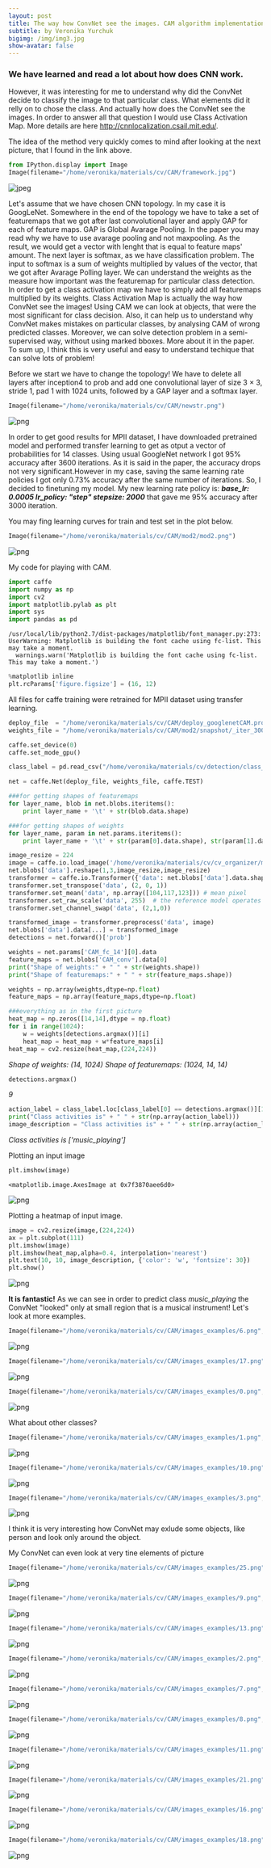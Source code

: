 ```yaml
---
layout: post
title: The way how ConvNet see the images. CAM algorithm implementation
subtitle: by Veronika Yurchuk
bigimg: /img/img3.jpg
show-avatar: false
---
```


### We have learned and read a lot about how does CNN work. 
However, it was interesting for me to understand why did the ConvNet decide to classify the image to that particular class. What elements did it relly on to chose the class. And actually how does the ConvNet see the images.
In order to answer all that question I would use Class Activation Map. More details are here <http://cnnlocalization.csail.mit.edu/>. 


The idea of the method very quickly comes to mind after looking at the next picture, that I found in the link above.


```python
from IPython.display import Image
Image(filename="/home/veronika/materials/cv/CAM/framework.jpg")
```




![jpeg](/img/output_2_0.jpeg)



Let's assume that we have chosen CNN topology. In my case it is GoogLeNet. Somewhere in the end of the topology we have to take a set of featuremaps that we got after last convolutional layer and apply GAP for each of feature maps. GAP is Global Avarage Pooling. In the paper you may read why we have to use avarage pooling and not maxpooling. As the result, we would get a vector with lenght that is equal to feature maps' amount. The next layer is softmax, as we have classification problem. The input to softmax is a sum of weights multiplied by values of the vector, that we got after Avarage Polling layer. We can understand the weights as the measure how important was the featuremap for particular class detection. In order to get a class activation map we have to simply add all featuremaps multiplied by its weights. Class Activation Map is actually the way how ConvNet see the images! Using CAM we can look at objects, that were the most significant for class decision. Also, it can help us to understand why ConvNet makes mistakes on particular classes, by analysing CAM of wrong predicted classes. 
Moreover, we can solve detection problem in a semi-supervised way, without using marked bboxes. More about it in the paper.
To sum up, I think this is very useful and easy to understand techique that can solve lots of problem!

Before we start we have to change the topology! We have to delete all layers after inception4 to prob and add one convolutional layer of size 3 × 3, stride 1, pad 1 with 1024 units, followed by a GAP layer and a softmax layer.


```python
Image(filename="/home/veronika/materials/cv/CAM/newstr.png")
```




![png](/img/output_5_0.png)



In order to get good results for MPII dataset, I have downloaded pretrained model and performed transfer learning to get as otput a vector of probabilities for 14 classes.
Using usual GoogleNet network I got 95% accuracy after 3600 iterations. As it is said in the paper, the accuracy drops not very significant.However in my case, saving the same learning rate policies I got only 0.73% accuracy after the same number of iterations. So, I decided to finetuning my model. My new learning rate policy is:
***base_lr: 0.0005
lr_policy: "step"
stepsize: 2000***
that gave me 95% accuracy after 3000 iteration.

You may fing learning curves for train and test set in the plot below.


```python
Image(filename="/home/veronika/materials/cv/CAM/mod2/mod2.png")
```




![png](/img/output_8_0.png)



My code for playing with CAM.


```python
import caffe
import numpy as np
import cv2
import matplotlib.pylab as plt
import sys
import pandas as pd
```

    /usr/local/lib/python2.7/dist-packages/matplotlib/font_manager.py:273: UserWarning: Matplotlib is building the font cache using fc-list. This may take a moment.
      warnings.warn('Matplotlib is building the font cache using fc-list. This may take a moment.')



```python
%matplotlib inline
plt.rcParams['figure.figsize'] = (16, 12)
```

All files for caffe training were retrained for MPII dataset using transfer learning.


```python
deploy_file  = "/home/veronika/materials/cv/CAM/deploy_googlenetCAM.prototxt"
weights_file = "/home/veronika/materials/cv/CAM/mod2/snapshot/_iter_3000.caffemodel"

caffe.set_device(0)
caffe.set_mode_gpu()
```


```python
class_label = pd.read_csv("/home/veronika/materials/cv/detection/class_labels.csv", sep = " ", header = None)

```


```python
net = caffe.Net(deploy_file, weights_file, caffe.TEST)
```


```python
###for getting shapes of featuremaps
for layer_name, blob in net.blobs.iteritems():
    print layer_name + '\t' + str(blob.data.shape)
```


```python
###for getting shapes of weights
for layer_name, param in net.params.iteritems():
    print layer_name + '\t' + str(param[0].data.shape), str(param[1].data.shape)
```


```python
image_resize = 224
image = caffe.io.load_image('/home/veronika/materials/cv/cv_organizer/mydata/test/034947412.jpg')
net.blobs['data'].reshape(1,3,image_resize,image_resize)
transformer = caffe.io.Transformer({'data': net.blobs['data'].data.shape})
transformer.set_transpose('data', (2, 0, 1))
transformer.set_mean('data', np.array([104,117,123])) # mean pixel
transformer.set_raw_scale('data', 255)  # the reference model operates on images in [0,255] range instead of [0,1]
transformer.set_channel_swap('data', (2,1,0))

transformed_image = transformer.preprocess('data', image)
net.blobs['data'].data[...] = transformed_image
detections = net.forward()['prob']
```


```python
weights = net.params['CAM_fc_14'][0].data
feature_maps = net.blobs['CAM_conv'].data[0]
print("Shape of weights:" + " " + str(weights.shape))
print("Shape of featuremaps:" + " " + str(feature_maps.shape))

weights = np.array(weights,dtype=np.float)
feature_maps = np.array(feature_maps,dtype=np.float)

###everything as in the first picture
heat_map = np.zeros([14,14],dtype = np.float)
for i in range(1024):
    w = weights[detections.argmax()][i]
    heat_map = heat_map + w*feature_maps[i]
heat_map = cv2.resize(heat_map,(224,224))
```

_Shape of weights: (14, 1024)_
_Shape of featuremaps: (1024, 14, 14)_



```python
detections.argmax()
```




_9_




```python
action_label = class_label.loc[class_label[0] == detections.argmax()][1]
print("Class activities is" + " " + str(np.array(action_label)))
image_description = "Class activities is" + " " + str(np.array(action_label))
```

_Class activities is ['music_playing']_


Plotting an input image


```python
plt.imshow(image)
```




    <matplotlib.image.AxesImage at 0x7f3870aee6d0>




![png](/img/output_23_1.png)


Plotting a heatmap of input image.


```python
image = cv2.resize(image,(224,224))
ax = plt.subplot(111)
plt.imshow(image)
plt.imshow(heat_map,alpha=0.4, interpolation='nearest')
plt.text(10, 10, image_description, {'color': 'w', 'fontsize': 30})
plt.show()
```


![png](/img/output_25_0.png)


**It is fantastic!** As we can see in order to predict class *music_playing* the ConvNet "looked" only at small region that is a musical instrument!
Let's look at more examples.


```python
Image(filename="/home/veronika/materials/cv/CAM/images_examples/6.png", width=420)
```




![png](/img/output_27_0.png)




```python
Image(filename="/home/veronika/materials/cv/CAM/images_examples/17.png", width=420)
```




![png](/img/output_28_0.png)




```python
Image(filename="/home/veronika/materials/cv/CAM/images_examples/0.png", width=420)
```




![png](/img/output_29_0.png)



What about other classes?


```python
Image(filename="/home/veronika/materials/cv/CAM/images_examples/1.png", width=420)

```




![png](/img/output_31_0.png)




```python
Image(filename="/home/veronika/materials/cv/CAM/images_examples/10.png", width=420)
```




![png](/img/output_32_0.png)




```python
Image(filename="/home/veronika/materials/cv/CAM/images_examples/3.png", width=420)
```




![png](/img/output_33_0.png)



I think it is very interesting how ConvNet may exlude some objects, like person and look only around the object.

My ConvNet can even look at very tine elements of picture


```python
Image(filename="/home/veronika/materials/cv/CAM/images_examples/25.png", width=420)
```




![png](/img/output_36_0.png)




```python
Image(filename="/home/veronika/materials/cv/CAM/images_examples/9.png", width=420)
```




![png](/img/output_37_0.png)




```python
Image(filename="/home/veronika/materials/cv/CAM/images_examples/13.png", width=420)
```




![png](/img/output_38_0.png)




```python
Image(filename="/home/veronika/materials/cv/CAM/images_examples/2.png", width=420)
```




![png](/img/output_39_0.png)




```python
Image(filename="/home/veronika/materials/cv/CAM/images_examples/7.png", width=420)
```




![png](/img/output_40_0.png)




```python
Image(filename="/home/veronika/materials/cv/CAM/images_examples/8.png", width=420)
```




![png](/img/output_41_0.png)




```python
Image(filename="/home/veronika/materials/cv/CAM/images_examples/11.png", width=420)
```




![png](/img/output_42_0.png)




```python
Image(filename="/home/veronika/materials/cv/CAM/images_examples/21.png", width=420)
```




![png](/img/output_43_0.png)




```python
Image(filename="/home/veronika/materials/cv/CAM/images_examples/16.png", width=420)
```




![png](/img/output_44_0.png)




```python
Image(filename="/home/veronika/materials/cv/CAM/images_examples/18.png", width=420)
```




![png](/img/output_45_0.png)




```python

```
